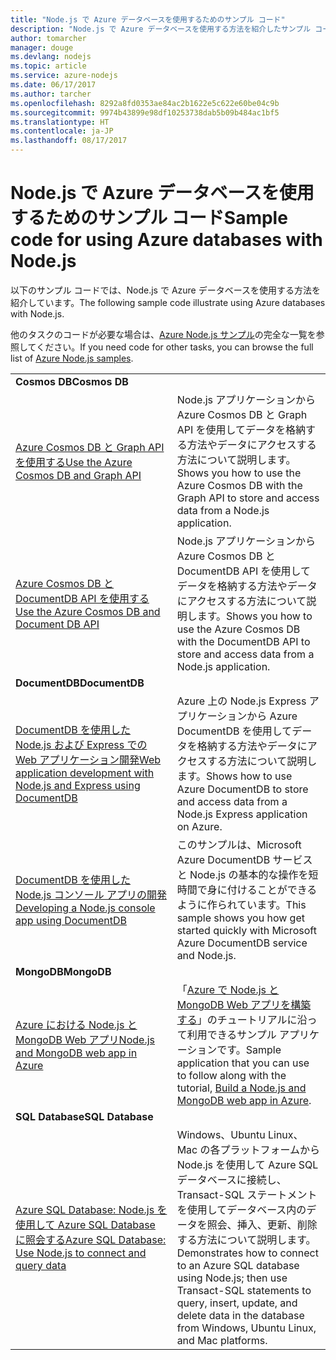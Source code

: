 ```yaml
---
title: "Node.js で Azure データベースを使用するためのサンプル コード"
description: "Node.js で Azure データベースを使用する方法を紹介したサンプル コード。"
author: tomarcher
manager: douge
ms.devlang: nodejs
ms.topic: article
ms.service: azure-nodejs
ms.date: 06/17/2017
ms.author: tarcher
ms.openlocfilehash: 8292a8fd0353ae84ac2b1622e5c622e60be04c9b
ms.sourcegitcommit: 9974b43899e98df10253738dab5b09b484ac1bf5
ms.translationtype: HT
ms.contentlocale: ja-JP
ms.lasthandoff: 08/17/2017
---
```

# <a name="sample-code-for-using-azure-databases-with-nodejs"></a><span data-ttu-id="e7b11-103">Node.js で Azure データベースを使用するためのサンプル コード</span><span class="sxs-lookup"><span data-stu-id="e7b11-103">Sample code for using Azure databases with Node.js</span></span>

<span data-ttu-id="e7b11-104">以下のサンプル コードでは、Node.js で Azure データベースを使用する方法を紹介しています。</span><span class="sxs-lookup"><span data-stu-id="e7b11-104">The following sample code illustrate using Azure databases with Node.js.</span></span>

<span data-ttu-id="e7b11-105">他のタスクのコードが必要な場合は、[Azure Node.js サンプル](https://azure.microsoft.com/resources/samples/?term=nodejs)の完全な一覧を参照してください。</span><span class="sxs-lookup"><span data-stu-id="e7b11-105">If you need code for other tasks, you can browse the full list of [Azure Node.js samples](https://azure.microsoft.com/resources/samples/?term=nodejs).</span></span>

| | |
|---|---|
| <span data-ttu-id="e7b11-106">**Cosmos DB**</span><span class="sxs-lookup"><span data-stu-id="e7b11-106">**Cosmos DB**</span></span> ||
| [<span data-ttu-id="e7b11-107">Azure Cosmos DB と Graph API を使用する</span><span class="sxs-lookup"><span data-stu-id="e7b11-107">Use the Azure Cosmos DB and Graph API</span></span>](https://azure.microsoft.com/resources/samples/azure-cosmos-db-graph-nodejs-getting-started/) | <span data-ttu-id="e7b11-108">Node.js アプリケーションから Azure Cosmos DB と Graph API を使用してデータを格納する方法やデータにアクセスする方法について説明します。</span><span class="sxs-lookup"><span data-stu-id="e7b11-108">Shows you how to use the Azure Cosmos DB with the Graph API to store and access data from a Node.js application.</span></span> |
| [<span data-ttu-id="e7b11-109">Azure Cosmos DB と DocumentDB API を使用する</span><span class="sxs-lookup"><span data-stu-id="e7b11-109">Use the Azure Cosmos DB and Document DB API</span></span>](https://azure.microsoft.com/resources/samples/azure-cosmos-db-documentdb-nodejs-getting-started/) | <span data-ttu-id="e7b11-110">Node.js アプリケーションから Azure Cosmos DB と DocumentDB API を使用してデータを格納する方法やデータにアクセスする方法について説明します。</span><span class="sxs-lookup"><span data-stu-id="e7b11-110">Shows you how to use the Azure Cosmos DB with the DocumentDB API to store and access data from a Node.js application.</span></span> |
| <span data-ttu-id="e7b11-111">**DocumentDB**</span><span class="sxs-lookup"><span data-stu-id="e7b11-111">**DocumentDB**</span></span> ||
| [<span data-ttu-id="e7b11-112">DocumentDB を使用した Node.js および Express での Web アプリケーション開発</span><span class="sxs-lookup"><span data-stu-id="e7b11-112">Web application development with Node.js and Express using DocumentDB</span></span>](https://azure.microsoft.com/resources/samples/documentdb-node-todo-app/) | <span data-ttu-id="e7b11-113">Azure 上の Node.js Express アプリケーションから Azure DocumentDB を使用してデータを格納する方法やデータにアクセスする方法について説明します。</span><span class="sxs-lookup"><span data-stu-id="e7b11-113">Shows how to use Azure DocumentDB to store and access data from a Node.js Express application on Azure.</span></span> |
| [<span data-ttu-id="e7b11-114">DocumentDB を使用した Node.js コンソール アプリの開発</span><span class="sxs-lookup"><span data-stu-id="e7b11-114">Developing a Node.js console app using DocumentDB</span></span>](https://azure.microsoft.com/resources/samples/documentdb-node-getting-started/) | <span data-ttu-id="e7b11-115">このサンプルは、Microsoft Azure DocumentDB サービスと Node.js の基本的な操作を短時間で身に付けることができるように作られています。</span><span class="sxs-lookup"><span data-stu-id="e7b11-115">This sample shows you how get started quickly with Microsoft Azure DocumentDB service and Node.js.</span></span> |
| <span data-ttu-id="e7b11-116">**MongoDB**</span><span class="sxs-lookup"><span data-stu-id="e7b11-116">**MongoDB**</span></span> ||
| [<span data-ttu-id="e7b11-117">Azure における Node.js と MongoDB Web アプリ</span><span class="sxs-lookup"><span data-stu-id="e7b11-117">Node.js and MongoDB web app in Azure</span></span>](https://azure.microsoft.com/resources/samples/meanjs/) | <span data-ttu-id="e7b11-118">「[Azure で Node.js と MongoDB Web アプリを構築する](http://docs.microsoft.com/azure/app-service-web/app-service-web-tutorial-nodejs-mongodb-app?toc=/azure/node/toc.json&bc=/azure/node/toc.json)」のチュートリアルに沿って利用できるサンプル アプリケーションです。</span><span class="sxs-lookup"><span data-stu-id="e7b11-118">Sample application that you can use to follow along with the tutorial, [Build a Node.js and MongoDB web app in Azure](http://docs.microsoft.com/azure/app-service-web/app-service-web-tutorial-nodejs-mongodb-app?toc=/azure/node/toc.json&bc=/azure/node/toc.json).</span></span> |
| <span data-ttu-id="e7b11-119">**SQL Database**</span><span class="sxs-lookup"><span data-stu-id="e7b11-119">**SQL Database**</span></span> ||
| [<span data-ttu-id="e7b11-120">Azure SQL Database: Node.js を使用して Azure SQL Database に照会する</span><span class="sxs-lookup"><span data-stu-id="e7b11-120">Azure SQL Database: Use Node.js to connect and query data</span></span>](https://docs.microsoft.com/azure/sql-database/sql-database-connect-query-nodejs) | <span data-ttu-id="e7b11-121">Windows、Ubuntu Linux、Mac の各プラットフォームから Node.js を使用して Azure SQL データベースに接続し、Transact-SQL ステートメントを使用してデータベース内のデータを照会、挿入、更新、削除する方法について説明します。</span><span class="sxs-lookup"><span data-stu-id="e7b11-121">Demonstrates how to connect to an Azure SQL database using Node.js; then use Transact-SQL statements to query, insert, update, and delete data in the database from Windows, Ubuntu Linux, and Mac platforms.</span></span> |